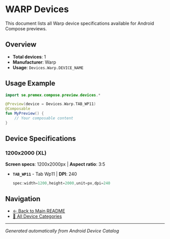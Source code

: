 # WARP Devices

This document lists all Warp device specifications available for Android Compose previews.

## Overview

- **Total devices**: 1
- **Manufacturer**: Warp
- **Usage**: `Devices.Warp.DEVICE_NAME`

## Usage Example

```kotlin
import se.premex.compose.preview.devices.*

@Preview(device = Devices.Warp.TAB_WP11)
@Composable
fun MyPreview() {
    // Your composable content
}
```

## Device Specifications

### 1200x2000 (XL)

**Screen specs**: 1200x2000px | **Aspect ratio**: 3:5

- **`TAB_WP11`** - Tab Wp11 | **DPI**: 240
  ```kotlin
  spec:width=1200,height=2000,unit=px,dpi=240
  ```

## Navigation

- [← Back to Main README](../../README.md)
- [📱 All Device Categories](../README.md)

---
*Generated automatically from Android Device Catalog*
